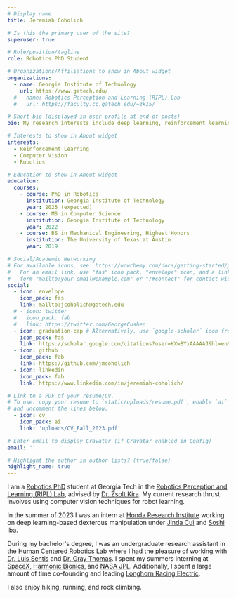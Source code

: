 ```yaml
---
# Display name
title: Jeremiah Coholich

# Is this the primary user of the site?
superuser: true

# Role/position/tagline
role: Robotics PhD Student

# Organizations/Affiliations to show in About widget
organizations:
  - name: Georgia Institute of Technology
    url: https://www.gatech.edu/
  # - name: Robotics Perception and Learning (RIPL) Lab
  #   url: https://faculty.cc.gatech.edu/~zk15/

# Short bio (displayed in user profile at end of posts)
bio: My research interests include deep learning, reinforcement learning, and legged robots.

# Interests to show in About widget
interests:
  - Reinforcement Learning
  - Computer Vision
  - Robotics

# Education to show in About widget
education:
  courses:
    - course: PhD in Robotics
      institution: Georgia Institute of Technology
      year: 2025 (expected)
    - course: MS in Computer Science
      institution: Georgia Institute of Technology
      year: 2022
    - course: BS in Mechanical Engineering, Highest Honors
      institution: The University of Texas at Austin
      year: 2019

# Social/Academic Networking
# For available icons, see: https://wowchemy.com/docs/getting-started/page-builder/#icons
#   For an email link, use "fas" icon pack, "envelope" icon, and a link in the
#   form "mailto:your-email@example.com" or "/#contact" for contact widget.
social:
  - icon: envelope
    icon_pack: fas
    link: mailto:jcoholich@gatech.edu
  # - icon: twitter
  #   icon_pack: fab
  #   link: https://twitter.com/GeorgeCushen
  - icon: graduation-cap # Alternatively, use `google-scholar` icon from `ai` icon pack
    icon_pack: fas
    link: https://scholar.google.com/citations?user=KXw8YxAAAAAJ&hl=en&oi=ao
  - icon: github
    icon_pack: fab
    link: https://github.com/jmcoholich
  - icon: linkedin
    icon_pack: fab
    link: https://www.linkedin.com/in/jeremiah-coholich/

# Link to a PDF of your resume/CV.
# To use: copy your resume to `static/uploads/resume.pdf`, enable `ai` icons in `params.toml`,
# and uncomment the lines below.
  - icon: cv
    icon_pack: ai
    link: 'uploads/CV_Fall_2023.pdf'

# Enter email to display Gravatar (if Gravatar enabled in Config)
email: ''

# Highlight the author in author lists? (true/false)
highlight_name: true
---
```

<!-- **Update**: I am currently looking for a summer internship related to my research interests.
Here is my {{< staticref "uploads/Resume_Spring_2023.pdf" "newtab" >}}resumé{{< /staticref >}}. -->
<!-- {{< icon name="download" pack="fas" >}} Here is my {{< staticref "uploads/Resume_Summer_2022.pdf" "newtab" >}}resumé{{< /staticref >}}. -->

I am a [Robotics PhD](https://research.gatech.edu/robotics/phd-program-robotics) student at Georgia Tech in the [Robotics Perception and Learning (RIPL) Lab](https://faculty.cc.gatech.edu/~zk15/), advised by [Dr. Zsolt Kira](https://www.cc.gatech.edu/people/zsolt-kira). My current research thrust involves using computer vision techniques for robot learning.

In the summer of 2023 I was an intern at [Honda Research Institute](https://usa.honda-ri.com/) working on deep learning-based dexterous manipulation under [Jinda Cui](https://www.jindacui.net/) and [Soshi Iba](https://www.linkedin.com/in/soshi-iba-7090467/).

During my bachelor's degree, I was an undergraduate research assistant in the [Human Centered Robotics Lab](https://sites.utexas.edu/hcrl/) where I had the pleasure of working with [Dr. Luis Sentis](https://www.ae.utexas.edu/people/faculty/faculty-directory/sentis) and [Dr. Gray Thomas](https://graythomas.github.io/). I spent my summers interning at [SpaceX](https://www.spacex.com/), [Harmonic Bionics](https://www.harmonicbionics.com/), and [NASA JPL](https://www.jpl.nasa.gov/). Additionally, I spent a large amount of time co-founding and leading [Longhorn Racing Electric](https://www.longhornracing.org/).

I also enjoy hiking, running, and rock climbing.

